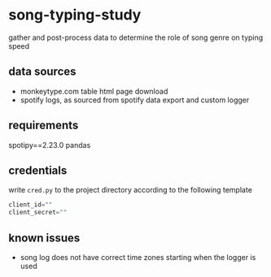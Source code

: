# song-typing-study
gather and post-process data to determine the role of song genre on typing speed

## data sources
* monkeytype.com table html page download
* spotify logs, as sourced from spotify data export and custom logger

## requirements
spotipy==2.23.0
pandas

## credentials
write `cred.py` to the project directory according to the following template
```py
client_id=""
client_secret=""
```

## known issues
* song log does not have correct time zones starting when the logger is used
